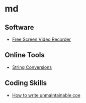 # md

## Software

* [Free Screen Video Recorder](https://www.dvdvideosoft.com/fr/products/dvd/Free-Screen-Video-Recorder.htm)

## Online Tools

* [String Conversions](https://r12a.github.io/apps/conversion/)

## Coding Skills

* [How to write unmaintainable coe](https://www.thc.org/root/phun/unmaintain.html)
